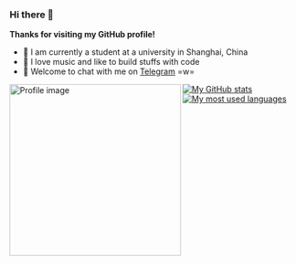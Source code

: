 ### Hi there 👋

**Thanks for visiting my GitHub profile!**

- 📖 I am currently a student at a university in Shanghai, China
- 🎹 I love music and like to build stuffs with code
- 💬 Welcome to chat with me on [Telegram](https://t.me/ReekyStive) =w=

<img width="300px" align="left" alt="Profile image"
     src="https://user-images.githubusercontent.com/26853900/153685219-56022f94-a2ba-4e10-bf61-34213161ba00.png" />

<div>
  <a href="#">
    <img alt="My GitHub stats"
         src="https://github-readme-stats.vercel.app/api?username=reekystive&include_all_commits=true&show_icons=true&hide_rank=true" />
  </a>
</div>

<div>
  <a href="#">
     <img alt="My most used languages"
          src="https://github-readme-stats.vercel.app/api/top-langs/?username=reekystive&layout=compact" />
  </a>
</div>

